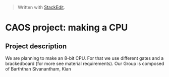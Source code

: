 


> Written with [StackEdit](https://stackedit.io/).

# CAOS project: making a CPU
## Project description

We are planning to make an 8-bit CPU. For that we use different gates and a brackedboard (for more see material requirements). Our Group is composed of  Barththan Sivanantham, Kian 
<!--stackedit_data:
eyJoaXN0b3J5IjpbLTEzMzU2NDkwMDYsNzMwOTk4MTE2XX0=
-->